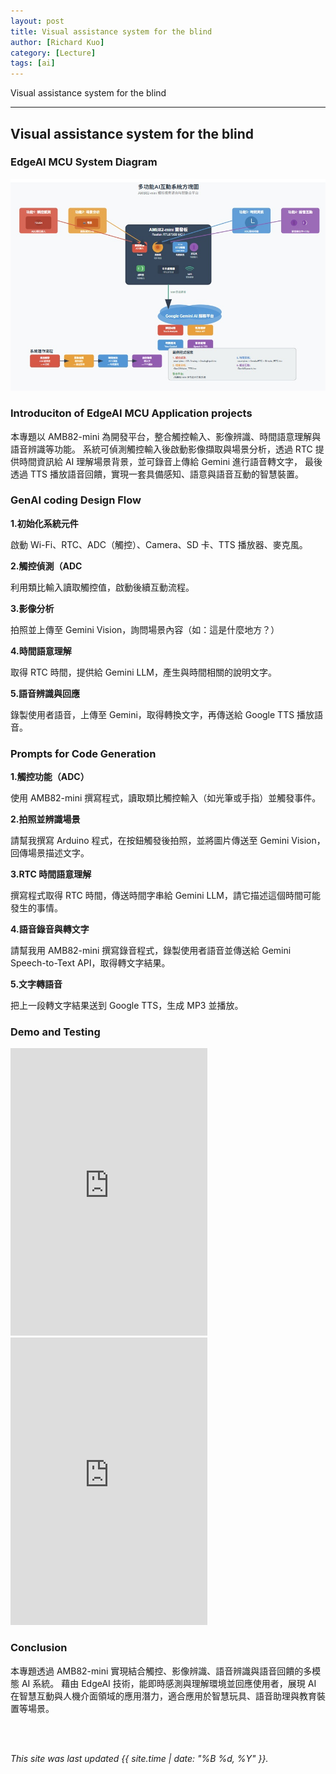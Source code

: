 ```yaml
---
layout: post
title: Visual assistance system for the blind
author: [Richard Kuo]
category: [Lecture]
tags: [ai]
---
```


Visual assistance system for the blind


---
## Visual assistance system for the blind

### EdgeAI MCU System Diagram
![](https://github.com/peijia0809/MCU-project/blob/main/_posts/%E7%9B%B2%E4%BA%BA%E8%BC%94%E5%8A%A9.jpg?raw=true)


### Introduciton of EdgeAI MCU Application projects 
本專題以 AMB82-mini 為開發平台，整合觸控輸入、影像辨識、時間語意理解與語音辨識等功能。
系統可偵測觸控輸入後啟動影像擷取與場景分析，透過 RTC 提供時間資訊給 AI 理解場景背景，並可錄音上傳給 Gemini 進行語音轉文字，
最後透過 TTS 播放語音回饋，實現一套具備感知、語意與語音互動的智慧裝置。


### GenAI coding Design Flow
**1.初始化系統元件**

啟動 Wi-Fi、RTC、ADC（觸控）、Camera、SD 卡、TTS 播放器、麥克風。

**2.觸控偵測（ADC**

利用類比輸入讀取觸控值，啟動後續互動流程。

**3.影像分析**

拍照並上傳至 Gemini Vision，詢問場景內容（如：這是什麼地方？）

**4.時間語意理解**

取得 RTC 時間，提供給 Gemini LLM，產生與時間相關的說明文字。

**5.語音辨識與回應**

錄製使用者語音，上傳至 Gemini，取得轉換文字，再傳送給 Google TTS 播放語音。


### Prompts for Code Generation
**1.觸控功能（ADC）**

使用 AMB82-mini 撰寫程式，讀取類比觸控輸入（如光筆或手指）並觸發事件。

**2.拍照並辨識場景**

請幫我撰寫 Arduino 程式，在按鈕觸發後拍照，並將圖片傳送至 Gemini Vision，回傳場景描述文字。

**3.RTC 時間語意理解**

撰寫程式取得 RTC 時間，傳送時間字串給 Gemini LLM，請它描述這個時間可能發生的事情。

**4.語音錄音與轉文字**

請幫我用 AMB82-mini 撰寫錄音程式，錄製使用者語音並傳送給 Gemini Speech-to-Text API，取得轉文字結果。

**5.文字轉語音**

把上一段轉文字結果送到 Google TTS，生成 MP3 並播放。


### Demo and Testing

<iframe width="315" height="460" src="https://www.youtube.com/embed/GJzu59XZvNU" title="Visual assistance system for the blind-1" frameborder="0" allow="accelerometer; autoplay; clipboard-write; encrypted-media; gyroscope; picture-in-picture; web-share" referrerpolicy="strict-origin-when-cross-origin" allowfullscreen></iframe>

<iframe width="315" height="460" src="https://www.youtube.com/embed/vmNmOjd-VwQ" title="Visual assistance system for the blind-2" frameborder="0" allow="accelerometer; autoplay; clipboard-write; encrypted-media; gyroscope; picture-in-picture; web-share" referrerpolicy="strict-origin-when-cross-origin" allowfullscreen></iframe>

### Conclusion
本專題透過 AMB82-mini 實現結合觸控、影像辨識、語音辨識與語音回饋的多模態 AI 系統。
藉由 EdgeAI 技術，能即時感測與理解環境並回應使用者，展現 AI 在智慧互動與人機介面領域的應用潛力，適合應用於智慧玩具、語音助理與教育裝置等場景。




<br>
<br>

*This site was last updated {{ site.time | date: "%B %d, %Y" }}.*



